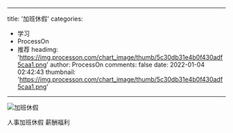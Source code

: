 
---
title: '加班休假'
categories: 
 - 学习
 - ProcessOn
 - 推荐
headimg: 'https://img.processon.com/chart_image/thumb/5c30db31e4b0f430adf5caa1.png'
author: ProcessOn
comments: false
date: 2022-01-04 02:42:43
thumbnail: 'https://img.processon.com/chart_image/thumb/5c30db31e4b0f430adf5caa1.png'
---

<div>   
<img class="thumb" alt="加班休假" src="https://img.processon.com/chart_image/thumb/5c30db31e4b0f430adf5caa1.png" referrerpolicy="no-referrer">
<p>人事加班休假 薪酬福利</p>  
</div>
            